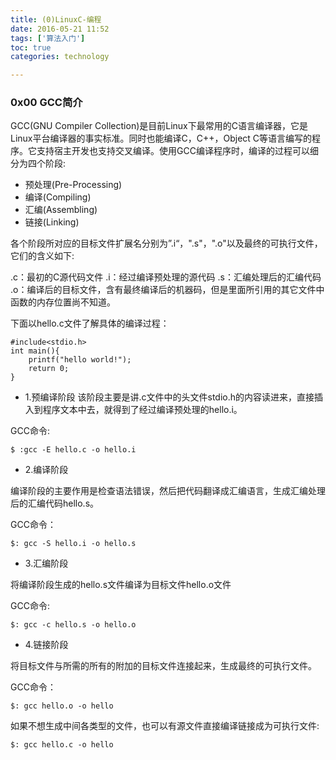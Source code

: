 ```yaml
---
title: (0)LinuxC-编程
date: 2016-05-21 11:52
tags: ['算法入门']
toc: true
categories: technology

---
```

### 0x00 GCC简介

GCC(GNU Compiler Collection)是目前Linux下最常用的C语言编译器，它是Linux平台编译器的事实标准。同时也能编译C，C++，Object C等语言编写的程序。它支持宿主开发也支持交叉编译。使用GCC编译程序时，编译的过程可以细分为四个阶段:

* 预处理(Pre-Processing)
* 编译(Compiling)
* 汇编(Assembling)
* 链接(Linking)

各个阶段所对应的目标文件扩展名分别为”.i“，".s"，".o"以及最终的可执行文件，它们的含义如下:

.c：最初的C源代码文件
.i：经过编译预处理的源代码
.s：汇编处理后的汇编代码
.o：编译后的目标文件，含有最终编译后的机器码，但是里面所引用的其它文件中函数的内存位置尚不知道。

下面以hello.c文件了解具体的编译过程：

```
#include<stdio.h>
int main(){
    printf("hello world!");
    return 0; 
}
```

* 1.预编译阶段
该阶段主要是讲.c文件中的头文件stdio.h的内容读进来，直接插入到程序文本中去，就得到了经过编译预处理的hello.i。

GCC命令:

```
$ :gcc -E hello.c -o hello.i
```

* 2.编译阶段

编译阶段的主要作用是检查语法错误，然后把代码翻译成汇编语言，生成汇编处理后的汇编代码hello.s。

GCC命令：

```
$: gcc -S hello.i -o hello.s
```

* 3.汇编阶段

将编译阶段生成的hello.s文件编译为目标文件hello.o文件

GCC命令:

```
$: gcc -c hello.s -o hello.o
```

* 4.链接阶段

将目标文件与所需的所有的附加的目标文件连接起来，生成最终的可执行文件。

GCC命令：
```
$: gcc hello.o -o hello
```

如果不想生成中间各类型的文件，也可以有源文件直接编译链接成为可执行文件:
```
$: gcc hello.c -o hello
```



